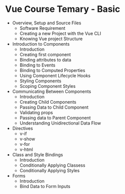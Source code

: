 # Vue Course Temary - Basic

* Overview, Setup and Source Files
	* Software Requirement
	* Creating a new Project with the Vue CLI
	* Knowing Vue project Structure
* Introduction to Components
	* Introduction
	* Creating first component
	* Binding attributes to data
	* Binding to Events
	* Binding to Computed Properties
	* Using Component Lifecycle Hooks
	* Styling Components
	* Scoping Component Styles
* Communicating Between Components
	* Introduction
	* Creating Child Components
	* Passing Data to Child Component
	* Validating props
	* Passing data to Parent Component
	* Understanding Unidirectional Data Flow
* Directives
	* v-if
	* v-show
	* v-for
	* v-html
* Class and Style Bindings
	* Introduction
	* Conditionally Applying Classess
	* Conditionally Applying Styles
* Forms
	* Introduction
	* Bind Data to Form Inputs
